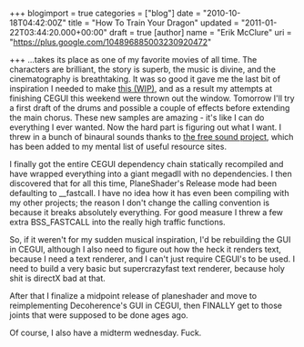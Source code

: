 +++
blogimport = true
categories = ["blog"]
date = "2010-10-18T04:42:00Z"
title = "How To Train Your Dragon"
updated = "2011-01-22T03:44:20.000+00:00"
draft = true
[author]
name = "Erik McClure"
uri = "https://plus.google.com/104896885003230920472"

+++
...takes its place as one of my favorite movies of all time. The characters are brilliant, the story is superb, the music is divine, and the cinematography is breathtaking. It was so good it gave me the last bit of inspiration I needed to make [this (WIP)](http://soundcloud.com/erik_mcclure/inmydreams), and as a result my attempts at finishing CEGUI this weekend were thrown out the window. Tomorrow I'll try a first draft of the drums and possible a couple of effects before extending the main chorus. These new samples are amazing - it's like I can do everything I ever wanted. Now the hard part is figuring out what I want. I threw in a bunch of binaural sounds thanks to [the free sound project](http://www.freesound.org), which has been added to my mental list of useful resource sites.

I finally got the entire CEGUI dependency chain statically recompiled and have wrapped everything into a giant megadll with no dependencies. I then discovered that for all this time, PlaneShader's Release mode had been defaulting to __fastcall. I have no idea how it has even been compiling with my other projects; the reason I don't change the calling convention is because it breaks absolutely everything. For good measure I threw a few extra BSS_FASTCALL into the really high traffic functions.

So, if it weren't for my sudden musical inspiration, I'd be rebuilding the GUI in CEGUI, although I also need to figure out how the heck it renders text, because I need a text renderer, and I can't just require CEGUI's to be used. I need to build a very basic but supercrazyfast text renderer, because holy shit is directX bad at that.

After that I finalize a midpoint release of planeshader and move to reimplementing Decoherence's GUI in CEGUI, then FINALLY get to those joints that were supposed to be done ages ago.

Of course, I also have a midterm wednesday. Fuck.
